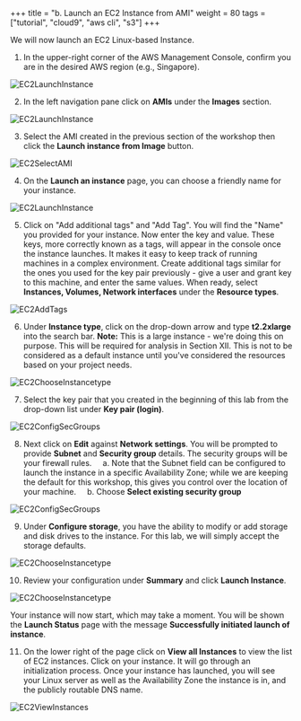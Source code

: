 +++
title = "b. Launch an EC2 Instance from AMI"
weight = 80
tags = ["tutorial", "cloud9", "aws cli", "s3"]
+++

We will now launch an EC2 Linux-based Instance.

1.	In the upper-right corner of the AWS Management Console, confirm you are in the desired AWS region (e.g., Singapore).

![EC2LaunchInstance](/images/hpc-aws-parallelcluster-workshop/ConsoleRegion.png)

2.	In the left navigation pane click on **AMIs** under the **Images** section.

![EC2LaunchInstance](/images/hpc-aws-parallelcluster-workshop/EC2AMIs.png)

3.	Select the AMI created in the previous section of the workshop then click the **Launch instance from Image** button.

![EC2SelectAMI](/images/hpc-aws-parallelcluster-workshop/EC2LaunchAMI.png)

4.	On the **Launch an instance** page, you can choose a friendly name for your instance.

![EC2LaunchInstance](/images/hpc-aws-parallelcluster-workshop/EC2InstanceName-2.png)

5.	Click on "Add additional tags" and  "Add Tag". You will find the "Name" you provided for your instance. Now enter the key and value. These keys, more correctly known as a tags, will appear in the console once the instance launches. It makes it easy to keep track of running machines in a complex environment. Create additional tags similar for the ones you used for the key pair previously - give a user and grant key to this machine, and enter the same values. When ready, select **Instances, Volumes, Network interfaces** under the **Resource types**.

![EC2AddTags](/images/hpc-aws-parallelcluster-workshop/EC2AddTags-2.png)

6.	Under **Instance type**, click on the drop-down arrow and type **t2.2xlarge** into the search bar. 
**Note:** This is a large instance - we're doing this on purpose. This will be required for analysis in Section XII. This is not to be considered as a default instance until you've considered the resources based on your project needs.

![EC2ChooseInstancetype](/images/hpc-aws-parallelcluster-workshop/EC2ChooseInstanceType-3.png)

7.	Select the key pair that you created in the beginning of this lab from the drop-down list under **Key pair (login)**.

![EC2ConfigSecGroups](/images/hpc-aws-parallelcluster-workshop/EC2SelectKeypair-2.png)

8.	Next click on **Edit** against **Network settings**. You will be prompted to provide **Subnet** and **Security group** details. The security groups will be your firewall rules.
&nbsp;&nbsp;&nbsp; a.   Note that the Subnet field can be configured to launch the instance in a specific Availability Zone; while we are keeping the default for this workshop, this gives you control over the location of your machine.
&nbsp;&nbsp;&nbsp; b.   Choose **Select existing security group**

![EC2ConfigSecGroups](/images/hpc-aws-parallelcluster-workshop/EC2ConfigSecGroups-3.png)

9.	Under **Configure storage**, you have the ability to modify or add storage and disk drives to the instance. For this lab, we will simply accept the storage defaults.

![EC2ChooseInstancetype](/images/hpc-aws-parallelcluster-workshop/EC2AddStorage-2.png)

10.	Review your configuration under **Summary** and click **Launch Instance**.

![EC2ChooseInstancetype](/images/hpc-aws-parallelcluster-workshop/EC2StepConfigureInstance-3.png)

Your instance will now start, which may take a moment. You will be shown the **Launch Status** page with the message **Successfully initiated launch of instance**.

11.	On the lower right of the page click on **View all Instances** to view the list of EC2 instances. Click on your instance. It will go through an initialization process. Once your instance has launched, you will see your Linux server as well as the Availability Zone the instance is in, and the publicly routable DNS name.

![EC2ViewInstances](/images/hpc-aws-parallelcluster-workshop/EC2ViewInstances-3.png)

